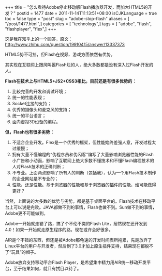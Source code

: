+++
title = "怎么看待Adobe停止移动版Flash播放器开发，而加大HTML5的开发？"
postid = 1477
date = 2011-11-14T11:13:51+08:00
isCJKLanguage = true
toc = false
type = "post"
slug = "adobe-stop-flash"
aliases = [ "/post/1477.html",]
categories = [ "technology",]
tags = [ "adobe", "flash", "flashplayer", "flex",]
+++


这是我在知乎上的一个回答，原文：<http://www.zhihu.com/question/19910415/answer/13337373>

HTML5势不可挡，但Flash在视频、游戏方面依然有优势。

其实现在互联网上跟风叫嚣Flash烂的人，绝大多数都是没有深入过Flash开发的人。

**Flash在技术上与HTML5+JS2+CSS3相比，目前还是有很多优势的：**

1.  比较完善的开发和调试环境；
2.  统一的性能表现；
3.  Socket连接的支持；
4.  优秀的摄像头和麦克风的支持；
5.  统一的平台语言；
6.  面向虚拟3D设备的编程。

**但，Flash也有很多劣势：**<!--more-->

1.  不适合企业开发。Flex是一个优秀的框架，但性能始终差强人意，开发过程太过缓慢；
2.  拥有大量不懂编程的“伪程序员和伪闪客”编写了大量影响浏览器性能的Flash小广告和小动画，影响了互联网上绝大多数不懂技术和不懂Flash编程技术的人对Flash技术的正确判断；
3.  不专业。上面两点影响了所有人的判断（包括我），认为一个用Flash技术制作的企业网站是不专业的；
4.  性能，还是性能。基于浏览器的性能和基于浏览器的插件的性能，谁可能做得更好？

当然，上面说的大多数的优势与劣势，都是基于桌面平台的。Flash技术在移动平台上可以说是完败。JAVA都做不到的事情，Flash也做不到。Sun做不到的事情，Adobe更不可能做到。

Adobe一开始就走错了路，搞了个不伦不类的Flash Lite，居然现在还开发到4.0！如果一开始就走原生程序的路，现在或许会好很多。

AIR是个不错的东西，但还是被Adobe那龟速的开发时间表所拖累，先是放弃了Linux平台的用户与开发者，然后到了3.0才加上原生插件支持，结果现在都脱不了“玩具”的帽子。

Adobe放弃支持移动平台Flash Player，是希望集中精力用AIR统一移动开发平台，至于结果如何，就只有拭目以待了。

